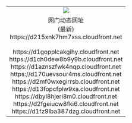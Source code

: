 ﻿<table>
  <tr></tr>
  <tr><td colspan=2 align=center><img src="https://d215xnk7hm7xss.cloudfront.net/Up/oGate.jpg" /></td></tr>
  <tr><td colspan=2 align=center>网门动态网址<br/>(最新)
<br>https://d215xnk7hm7xss.cloudfront.net
<br/>
<br>https://d1gopplcakgihy.cloudfront.net
<br>https://d1ch0dew8b9y9b.cloudfront.net
<br>https://d1aznszfwk4nqp.cloudfront.net
<br>https://d170uevsour4ms.cloudfront.net
<br>https://d2mf0wxegirrsb.cloudfront.net
<br>https://d13fopcfplw9xa.cloudfront.net
<br>https://dbyl8hjeri8m0.cloudfront.net
<br>https://d2fgeiucw8fki6.cloudfront.net
<br>https://d1fz9lba387dzg.cloudfront.net
    </td>
  </tr>
</table>
